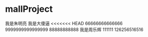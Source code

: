 ﻿# mallProject

我是朱明亮
我是大傻逼
<<<<<<< HEAD
66666666666666
9999999999999999
88888888888
我是周乐辉 111111
126256516516
